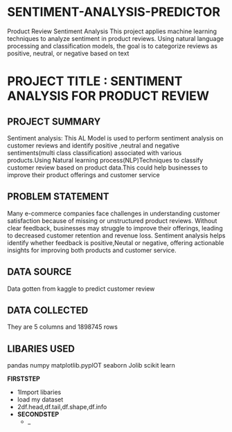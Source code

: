 # SENTIMENT-ANALYSIS-PREDICTOR
 Product Review Sentiment Analysis This project applies machine learning techniques to analyze sentiment in product reviews. Using natural language processing and classification models, the goal is to categorize reviews as positive, neutral, or negative based on text

#  PROJECT TITLE : SENTIMENT ANALYSIS FOR PRODUCT REVIEW

## PROJECT SUMMARY
Sentiment analysis: This AL Model is used to perform sentiment analysis on customer reviews and identify positive ,neutral and negative sentiments(multi class classification) associated with various products.Using Natural learning process(NLP)Techniques to classify customer review based on product data.This could help businesses to improve their product offerings and customer service
## PROBLEM STATEMENT
Many e-commerce companies face challenges in understanding customer satisfaction because of missing or unstructured product reviews. Without clear feedback, businesses may struggle to improve their offerings, leading to decreased customer retention and revenue loss. Sentiment analysis helps identify whether feedback is positive,Neutal or negative, offering actionable insights for improving both products and customer service.

## DATA SOURCE
Data gotten from kaggle to predict  customer review

## DATA COLLECTED
They are 5 columns  and 1898745 rows
## LIBARIES USED
pandas
numpy 
matplotlib.pyplOT
seaborn
Jolib
scikit learn
  
  **FIRSTSTEP**
  - 1Import libaries
  -  load my dataset
  - 2df.head,df.tail,df.shape,df.info
 -  **SECONDSTEP**
      - _

